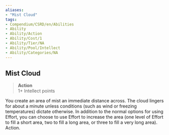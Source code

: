 ```yaml
---
aliases:
- "Mist Cloud"
tags:
- Compendium/CSRD/en/Abilities
- Ability
- Ability/Action
- Ability/Cost/1
- Ability/Tier/NA
- Ability/Pool/Intellect
- Ability/Categories/NA
---
```


  
## Mist Cloud  
>**Action**  
>1+ Intellect points
  
You create an area of mist an immediate distance across. The cloud lingers for about a minute unless conditions (such as wind or freezing temperatures) dictate otherwise. In addition to the normal options for using Effort, you can choose to use Effort to increase the area (one level of Effort to fill a short area, two to fill a long area, or three to fill a very long area). Action.